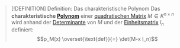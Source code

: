 > [!DEFINITION] Definition: Das charakteristische Polynom
> Das **charakteristische [Polynom](../../../../Analysis/Eindimensionale%20Analysis/Polynome/Polynom.md)** einer [quadratischen Matrix](Quadratische%20Matrix.md) $M\in K^{n\times n}$ wird anhand der [Determinante](../Determinanten/Determinante.md) von $M$ und der [Einheitsmatrix](Einheitsmatrix.md) $I_n$ definiert:
> $$p_M(x) \overset{\text{def}}{=} \det(M-x I_n)$$